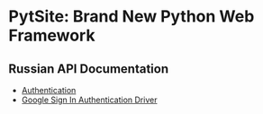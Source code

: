 # PytSite: Brand New Python Web Framework

## Russian API Documentation
* [Authentication](pytsite/auth/doc/ru/index.md)
* [Google Sign In Authentication Driver](pytsite/auth_driver_google/doc/ru/index.md)

